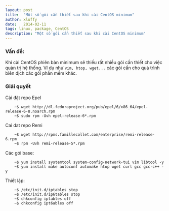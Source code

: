 ```yaml
---
layout: post
title:  "Một số gói cần thiết sau khi cài CentOS minimum"
author: xluffy
date:   2014-02-11
tags: linux, package, CentOS
description: "Một số gói cần thiết sau khi cài CentOS minimum"
---
```


### Vấn đề:

Khi cài CentOS phiên bản minimum sẽ thiếu rất nhiều gói cần thiết cho việc quản
trị hệ thống. Ví dụ như `vim, htop, wget...` các gói cần cho quá trình biên dịch
các gói phần mềm khác.

### Giải quyết

Cài đặt repo Epel

``` 
	~$ wget http://dl.fedoraproject.org/pub/epel/6/x86_64/epel-release-6-8.noarch.rpm 	
	~$ sudo rpm -Uvh epel-release-6*.rpm
```

Cai dat repo Remi

```
	~$ wget http://rpms.famillecollet.com/enterprise/remi-release-6.rpm
	~$ rpm -Uvh remi-release-5*.rpm
```

Các gói base:

```
	~$ yum install systemtool system-config-network-tui vim libtool -y 	
	~$ yum install make autoconf automake htop wget curl gcc gcc-c++ -y
```

Thiết lập:

```
	~$ /etc/init.d/iptables stop 	
	~$ /etc/init.d/ip6tables stop 	
	~$ chkconfig iptables off 	
	~$ chkconfig ipt6ables off
```


